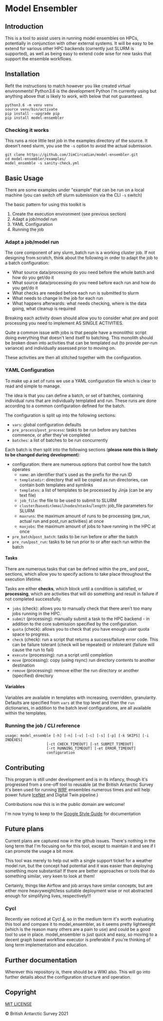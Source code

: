 # Model Ensembler

## Introduction

This is a tool to assist users in running model ensembles on HPCs, potentially 
in conjunction with other external systems. It will be easy to be extend for 
various other HPC backends (currently just SLURM is supported), as well as 
being easy to extend code wise for new tasks that support the ensemble 
workflows.

## Installation

Refit the instructions to match however you like created virtual 
environments! Python3.6 is the development Python I'm currently using but 
anything above that is likely to work, with below that not guaranteed. 

```
python3.6 -m venv venv
source venv/bin/activate
pip install --upgrade pip
pip install model-ensembler
```

### Checking it works

This runs a nice little test job in the examples directory of the source. It 
doesn't need slurm, you use the `-s` option to avoid the actual submission.

```
git clone https://github.com/JimCircadian/model-ensembler.git
cd model-ensembler/examples/
model_ensemble -s sanity-check.yml
```


## Basic Usage

There are some examples under "example" that can be run on a local machine (you 
can switch off slurm submission via the CLI `-s` switch)

The basic pattern for using this toolkit is

1. Create the execution environment (see previous section)
1. Adapt a job/model run
1. YAML Configuration
1. Running the job

### Adapt a job/model run

The core component of any slurm_batch run is a working cluster job. If not 
designing from scratch, think about the following in order to adapt the job 
to a batch configuration:

* What source data/processing do you need before the whole batch and how do you 
  get/do it
* What source data/processing do you need before each run and how do you get/do 
  it
* What checks are needed before each run is submitted to slurm
* What needs to change in the job for each run
* What happens afterwards: what needs checking, where is the data going, what 
  cleanup is required

Breaking each activity down should allow you to consider what pre and post 
processing you need to implement AS SINGLE ACTIVITIES. 

Quite a common issue with jobs is that people have a monolithic script doing 
everything that doesn't lend itself to batching. This monolith should be 
broken down into activities that can be templated out (to provide per-run 
variance) and individually assessed prior to moving on. 

These activities are then all stitched together with the configuration.

### YAML Configuration

To make up a set of runs we use a YAML configuration file which is clear to 
read and simple to manage. 

The idea is that you can define a batch, or set of batches, containing 
individual runs that are individually templated and run. These runs are done 
according to a common configuration defined for the batch.

The configuration is split up into the following sections: 

* `vars`: global configuration defaults
* `pre_process`/`post_process`: tasks to be run before any batches commence, or 
  after they've completed
* `batches`: a list of batches to be run concurrently

Each batch is then split into the following sections (**please note this is 
likely to be changed during development**): 

* configuration: there are numerous options that control how the batch operates
  * `name`: an identifier that's used as the prefix for the run ID
  * `templatedir`: directory that will be copied as run directories, can contain 
    both templates and symlinks
  * `templates`: a list of templates to be processed by Jinja (can be any text 
    file)
  * `job_file`: the file to be used to submit to SLURM
  * `cluster`/`basedir`/`email`/`nodes`/`ntasks`/`length`: job_file parameters 
    for SLURM
  * `maxruns`: the maximum amount of runs to be processing (pre_run, actual run 
    and post_run  activities) at once
  * `maxjobs`: the maximum amount of jobs to have running in the HPC at once
* `pre_batch`/`post_batch`: tasks to be run before or after the batch
* `pre_run`/`post_run`: tasks to be run prior to or after each run within the 
  batch

#### Tasks

There are numerous tasks that can be defined within the pre_ and post_ sections, 
which allow you to specify actions to take place throughout the execution 
lifetime. 

Tasks are either **checks**, which block until a condition is satisfied, or 
**processing**, which are activities that will do something and result in 
failure if not completed successfully.

* `jobs` (check): allows you to manually check that there aren't too many jobs 
  running in the HPC.  
* `submit` (processing): manually submit a task to the HPC backend - in 
  addition to the core submission specified by the configuration. 
* `quota` (check): allows you to check that you have enough user quota space 
  to progress.
* `check` (check): run a script that returns a success/failure error code. This 
  can be failure tolerant (check will be  repeated) or intolerant (failure 
  will cause the run to fail)
* `execute` (processing): run a script until completion
* `move` (processing): copy (using rsync) run directory contents to another 
  destination
* `remove` (processing): remove either the run directory or another (specified) 
  directory

#### Variables

Variables are available in templates with increasing, overridden, granularity. 
Defaults are specified from `vars` at the top level and then the `run` 
dictionaries, in addition to the batch level configurations, are all available 
within the templates.  

### Running the job / CLI reference

```
usage: model_ensemble [-h] [-n] [-v] [-c] [-s] [-p] [-k SKIPS] [-i INDEXES]
                   [-ct CHECK_TIMEOUT] [-st SUBMIT_TIMEOUT]
                   [-rt RUNNING_TIMEOUT] [-et ERROR_TIMEOUT]
                   configuration
```

## Contributing

This program is still under development and is in its infancy, though it's 
progressed from a one-off tool to reusable (at the British Antarctic Survey 
it's been used for running [WRF][1] ensembles numerous times and will help 
power future [IceNet][3] and Digital Twin pipeline.) 

Contributions now this is in the public domain are welcome!

I'm now trying to keep to the [Google Style Guide][2] for documentation

## Future plans

Current plans are captured now in the github issues. There's nothing in the 
long term that I'm focusing on for this tool, except to maintain it and see 
if I can promote the usage a bit more. 

This tool was merely to help out with a single support ticket for a weather 
model run, but the concept had potential and it was easier than deploying 
something more substantial! If there are better approaches or tools that do 
something similar, very keen to look at them! 

Certainly, things like Airflow and job arrays have similar concepts, but are 
either more heavyweight/less suitable deployment wise or not abstracted enough 
for simplifying lives, respectively!!!

### Cycl

Recently we noticed at Cycl [4], so in the medium term it's worth evaluating this 
tool and compare it to model\_ensembler, as it seems pretty lightweight (which
is the reason many others are a pain to use) and could be a good tool to use in 
place. model\_ensembler is just quick and easy, so moving to a decent graph based
workflow executor is preferable if you're thinking of long term implementation and
education. 

## Further documentation

Wherever this repository is, there should be a WIKI also. This will go into 
further details about the configuration structure and operation.

## Copyright

[MIT LICENSE](LICENSE)

&copy; British Antarctic Survey 2021 
 
[1]: https://github.com/wrf-model/WRF
[2]: https://www.sphinx-doc.org/en/master/usage/extensions/example_google.html#example-google
[3]: https://github.com/antarctica/IceNet-Pipeline
[4]: https://cylc.github.io/
